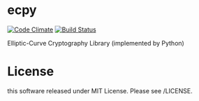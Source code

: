 # ecpy
[![Code Climate](https://codeclimate.com/github/elliptic-shiho/ecpy/badges/gpa.svg)](https://codeclimate.com/github/elliptic-shiho/ecpy)
[![Build Status](https://travis-ci.org/elliptic-shiho/ecpy.svg?branch=master)](https://travis-ci.org/elliptic-shiho/ecpy)

Elliptic-Curve Cryptography Library (implemented by Python)

# License
this software released under MIT License. Please see /LICENSE.
